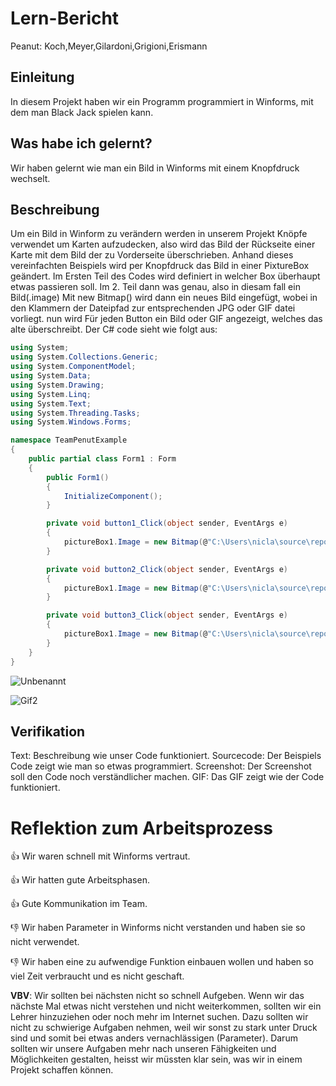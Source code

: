 # Lern-Bericht
Peanut: Koch,Meyer,Gilardoni,Grigioni,Erismann

## Einleitung

In diesem Projekt haben wir ein Programm programmiert in Winforms, mit dem man Black Jack spielen kann.

## Was habe ich gelernt?

 Wir haben gelernt wie man ein Bild in Winforms mit einem Knopfdruck wechselt.

## Beschreibung
Um ein Bild in Winform zu verändern werden in unserem Projekt Knöpfe verwendet um Karten aufzudecken, also wird das Bild der Rückseite einer Karte mit dem Bild der zu Vorderseite überschrieben.
Anhand dieses vereinfachten Beispiels wird per Knopfdruck das Bild in einer PixtureBox geändert.
Im Ersten Teil des Codes wird definiert in welcher Box überhaupt etwas passieren soll.
Im 2. Teil dann was genau, also in diesam fall ein Bild(.image)
Mit new Bitmap() wird dann ein neues Bild eingefügt, wobei in den Klammern der Dateipfad zur entsprechenden JPG oder GIF datei vorliegt.
nun wird Für jeden Button ein Bild oder GIF angezeigt, welches das alte überschreibt.
Der C# code sieht wie folgt aus:
```c#
using System;
using System.Collections.Generic;
using System.ComponentModel;
using System.Data;
using System.Drawing;
using System.Linq;
using System.Text;
using System.Threading.Tasks;
using System.Windows.Forms;

namespace TeamPenutExample
{
    public partial class Form1 : Form
    {
        public Form1()
        {
            InitializeComponent();
        }

        private void button1_Click(object sender, EventArgs e)
        {
            pictureBox1.Image = new Bitmap(@"C:\Users\nicla\source\repos\TeamPenutExample\Pic1.jpg");
        }

        private void button2_Click(object sender, EventArgs e)
        {
            pictureBox1.Image = new Bitmap(@"C:\Users\nicla\source\repos\TeamPenutExample\Pic2.jpg");
        }

        private void button3_Click(object sender, EventArgs e)
        {
            pictureBox1.Image = new Bitmap(@"C:\Users\nicla\source\repos\TeamPenutExample\Pic3.gif");
        }
    }
}

```
![Unbenannt](https://user-images.githubusercontent.com/79938743/208619919-4b060429-8480-4d05-8f25-aca3a46fdab4.png)

![Gif2](https://user-images.githubusercontent.com/79938743/208619842-db16314b-020c-4514-9cf0-635f2af4e447.gif)




## Verifikation
Text: Beschreibung wie unser Code funktioniert. 
Sourcecode: Der Beispiels Code zeigt wie man so etwas programmiert. 
Screenshot: Der Screenshot soll den Code noch verständlicher machen.
GIF: Das GIF zeigt wie der Code funktioniert.

# Reflektion zum Arbeitsprozess

👍 Wir waren schnell mit Winforms vertraut.

👍 Wir hatten gute Arbeitsphasen.

👍 Gute Kommunikation im Team.

👎 Wir haben Parameter in Winforms nicht verstanden und haben sie so nicht verwendet.

👎 Wir haben eine zu aufwendige Funktion einbauen wollen und haben so viel Zeit verbraucht und es nicht geschaft.


**VBV**: Wir sollten bei nächsten nicht so schnell Aufgeben. Wenn wir das nächste Mal etwas nicht verstehen und nicht weiterkommen, sollten wir ein Lehrer hinzuziehen oder noch mehr im Internet suchen. Dazu sollten wir nicht zu schwierige Aufgaben nehmen, weil wir sonst zu stark unter Druck sind und somit bei etwas anders vernachlässigen (Parameter). Darum sollten wir unsere Aufgaben mehr nach unseren Fähigkeiten und Möglichkeiten gestalten, heisst wir müssten klar sein, was wir in einem Projekt schaffen können.

